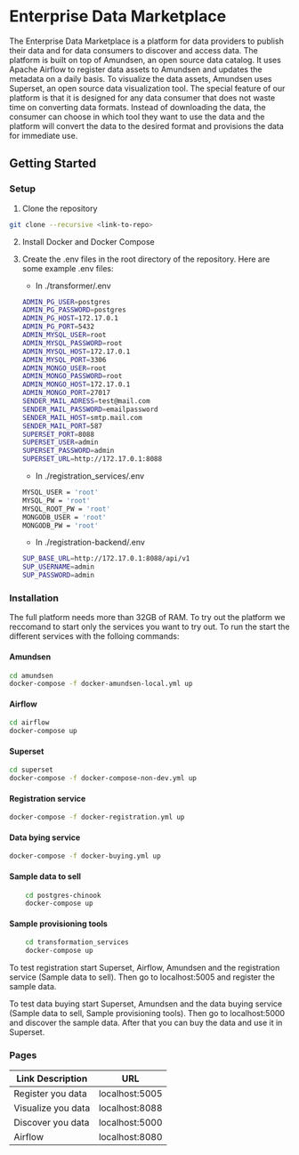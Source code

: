 # Enterprise Data Marketplace

The Enterprise Data Marketplace is a platform for data providers to publish their data and for data consumers to discover and access data. The platform is built on top of Amundsen, an open source data catalog.
It uses Apache Airflow to register data assets to Amundsen and updates the metadata on a daily basis.
To visualize the data assets, Amundsen uses Superset, an open source data visualization tool.
The special feature of our platform is that it is designed for any data consumer that does not waste time on converting data formats. Instead of downloading the data, the consumer can choose in which tool they want to use the data and the platform will convert the data to the desired format and provisions the data for immediate use.

## Getting Started

### Setup

1. Clone the repository
```bash
git clone --recursive <link-to-repo>
```
2. Install Docker and Docker Compose
3. Create the .env files in the root directory of the repository. Here are some example .env files:

    * In ./transformer/.env

    ```bash
    ADMIN_PG_USER=postgres
    ADMIN_PG_PASSWORD=postgres
    ADMIN_PG_HOST=172.17.0.1
    ADMIN_PG_PORT=5432
    ADMIN_MYSQL_USER=root
    ADMIN_MYSQL_PASSWORD=root
    ADMIN_MYSQL_HOST=172.17.0.1
    ADMIN_MYSQL_PORT=3306
    ADMIN_MONGO_USER=root
    ADMIN_MONGO_PASSWORD=root
    ADMIN_MONGO_HOST=172.17.0.1
    ADMIN_MONGO_PORT=27017
    SENDER_MAIL_ADRESS=test@mail.com
    SENDER_MAIL_PASSWORD=emailpassword
    SENDER_MAIL_HOST=smtp.mail.com
    SENDER_MAIL_PORT=587
    SUPERSET_PORT=8088
    SUPERSET_USER=admin
    SUPERSET_PASSWORD=admin
    SUPERSET_URL=http://172.17.0.1:8088
    ```

    * In ./registration_services/.env

    ```bash
    MYSQL_USER = 'root'
    MYSQL_PW = 'root'
    MYSQL_ROOT_PW = 'root'
    MONGODB_USER = 'root'
    MONGODB_PW = 'root'
    ```

    * In ./registration-backend/.env

    ```bash
    SUP_BASE_URL=http://172.17.0.1:8088/api/v1
    SUP_USERNAME=admin
    SUP_PASSWORD=admin
    ```


### Installation

The full platform needs more than 32GB of RAM. To try out the platform we reccomand to start only the services you want to try out.
To run the start the different services with the folloing commands:

#### Amundsen

```bash
cd amundsen
docker-compose -f docker-amundsen-local.yml up
```

#### Airflow

```bash
cd airflow
docker-compose up
```

#### Superset

```bash
cd superset
docker-compose -f docker-compose-non-dev.yml up
```

#### Registration service

```bash
docker-compose -f docker-registration.yml up
```

#### Data bying service

```bash
docker-compose -f docker-buying.yml up
```

#### Sample data to sell

```bash
    cd postgres-chinook
    docker-compose up
```

#### Sample provisioning tools

```bash
    cd transformation_services
    docker-compose up
```

To test registration start Superset, Airflow, Amundsen and the registration service (Sample data to sell). Then go to localhost:5005 and register the sample data.

To test data buying start Superset, Amundsen and the data buying service (Sample data to sell, Sample provisioning tools). Then go to localhost:5000 and discover the sample data. After that you can buy the data and use it in Superset.

### Pages

| Link Description | URL |
| --- | --- |
| Register you data | localhost:5005 |
| Visualize you data | localhost:8088 |
| Discover you data | localhost:5000 |
| Airflow | localhost:8080 |
